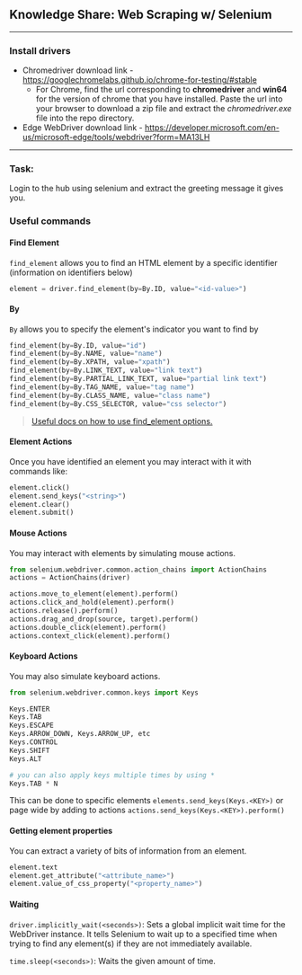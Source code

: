 ## Knowledge Share: Web Scraping w/ Selenium

---

### Install drivers

- Chromedriver download link - https://googlechromelabs.github.io/chrome-for-testing/#stable
  - For Chrome, find the url corresponding to **chromedriver** and **win64** for the version of chrome that you have installed. 
Paste the url into your browser to download a zip file and extract the _chromedriver.exe_ file into the repo directory. 
- Edge WebDriver download link - https://developer.microsoft.com/en-us/microsoft-edge/tools/webdriver?form=MA13LH

---

### Task: 

Login to the hub using selenium and extract the greeting message it gives you.

### Useful commands

#### Find Element

`find_element` allows you to find an HTML element 
by a specific identifier (information on identifiers below)
```python
element = driver.find_element(by=By.ID, value="<id-value>")
```

#### By
`By` allows you to specify the element's indicator you want to find by
```python
find_element(by=By.ID, value="id")
find_element(by=By.NAME, value="name")
find_element(by=By.XPATH, value="xpath")
find_element(by=By.LINK_TEXT, value="link text")
find_element(by=By.PARTIAL_LINK_TEXT, value="partial link text")
find_element(by=By.TAG_NAME, value="tag name")
find_element(by=By.CLASS_NAME, value="class name")
find_element(by=By.CSS_SELECTOR, value="css selector")
```

> [Useful docs on how to use find_element options.](#https://selenium-python.readthedocs.io/locating-elements.html)

#### Element Actions

Once you have identified an element you may interact with it with commands like:
```python
element.click()
element.send_keys("<string>")
element.clear()
element.submit()
```

#### Mouse Actions

You may interact with elements by simulating mouse actions.
```python
from selenium.webdriver.common.action_chains import ActionChains
actions = ActionChains(driver)

actions.move_to_element(element).perform()
actions.click_and_hold(element).perform()
actions.release().perform()
actions.drag_and_drop(source, target).perform()
actions.double_click(element).perform()
actions.context_click(element).perform()
```

#### Keyboard Actions

You may also simulate keyboard actions.

```python
from selenium.webdriver.common.keys import Keys

Keys.ENTER
Keys.TAB
Keys.ESCAPE
Keys.ARROW_DOWN, Keys.ARROW_UP, etc
Keys.CONTROL
Keys.SHIFT
Keys.ALT

# you can also apply keys multiple times by using *
Keys.TAB * N
```

This can be done to specific elements `elements.send_keys(Keys.<KEY>)` 
or page wide by adding to actions `actions.send_keys(Keys.<KEY>).perform()`

#### Getting element properties

You can extract a variety of bits of information from an element.

```python
element.text
element.get_attribute("<attribute_name>")
element.value_of_css_property("<property_name>")
```

#### Waiting

`driver.implicitly_wait(<seconds>)`:
Sets a global implicit wait time for the WebDriver instance.
It tells Selenium to wait up to a specified time
when trying to find any element(s) if they are not immediately available.

`time.sleep(<seconds>)`: Waits the given amount of time.
